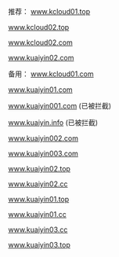 推荐：
www.kcloud01.top	

www.kcloud02.top	

www.kcloud02.com

www.kuaiyin02.com

备用：
www.kcloud01.com

www.kuaiyin01.com

www.kuaiyin001.com (已被拦截)

www.kuaiyin.info (已被拦截)

www.kuaiyin002.com

www.kuaiyin003.com

www.kuaiyin02.top

www.kuaiyin02.cc

www.kuaiyin01.top

www.kuaiyin01.cc

www.kuaiyin03.cc

www.kuaiyin03.top

